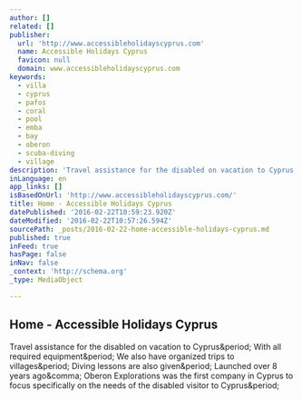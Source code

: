 ```yaml
---
author: []
related: []
publisher:
  url: 'http://www.accessibleholidayscyprus.com'
  name: Accessible Holidays Cyprus
  favicon: null
  domain: www.accessibleholidayscyprus.com
keywords:
  - villa
  - cyprus
  - pafos
  - coral
  - pool
  - emba
  - bay
  - oberon
  - scuba-diving
  - village
description: 'Travel assistance for the disabled on vacation to Cyprus. With all required equipment. We also have organized trips to villages. Diving lessons are also given. Launched over 8 years ago, Oberon Explorations was the first company in Cyprus to focus specifically on the needs of the disabled visitor to Cyprus.'
inLanguage: en
app_links: []
isBasedOnUrl: 'http://www.accessibleholidayscyprus.com/'
title: Home - Accessible Holidays Cyprus
datePublished: '2016-02-22T10:59:23.920Z'
dateModified: '2016-02-22T10:57:26.594Z'
sourcePath: _posts/2016-02-22-home-accessible-holidays-cyprus.md
published: true
inFeed: true
hasPage: false
inNav: false
_context: 'http://schema.org'
_type: MediaObject

---
```

<article style=""><h1>Home - Accessible Holidays Cyprus</h1><p>Travel assistance for the disabled on vacation to Cyprus&amp;period; With all required equipment&amp;period; We also have organized trips to villages&amp;period; Diving lessons are also given&amp;period; Launched over 8 years ago&amp;comma; Oberon Explorations was the first company in Cyprus to focus specifically on the needs of the disabled visitor to Cyprus&amp;period;</p></article>